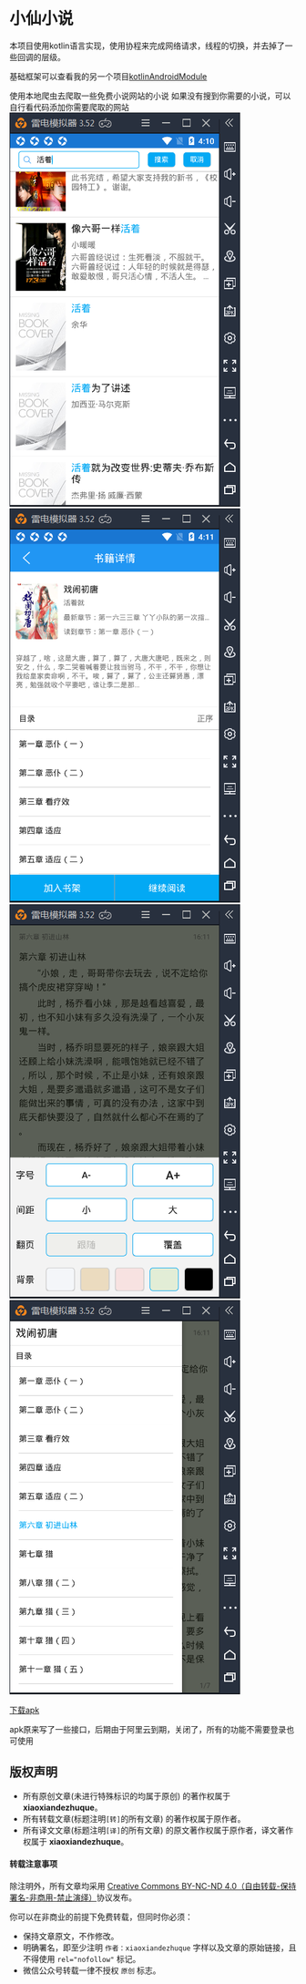 # 小仙小说
本项目使用kotlin语言实现，使用协程来完成网络请求，线程的切换，并去掉了一些回调的层级。

基础框架可以查看我的另一个项目[kotlinAndroidModule](https://github.com/xiaoxiandezhuque/kotlinAndroidModule)

使用本地爬虫去爬取一些免费小说网站的小说
如果没有搜到你需要的小说，可以自行看代码添加你需要爬取的网站
![1](/img/1.jpg)![2](/img/2.jpg)
![3](/img/3.jpg)![4](/img/4.jpg)

[下载apk](/app/release/xiaoxianmianfeixiaoshuo_v1.0.0.apk)

apk原来写了一些接口，后期由于阿里云到期，关闭了，所有的功能不需要登录也可使用

## 版权声明

* 所有原创文章(未进行特殊标识的均属于原创) 的著作权属于 **xiaoxiandezhuque**。
* 所有转载文章(标题注明`[转]`的所有文章) 的著作权属于原作者。
* 所有译文文章(标题注明`[译]`的所有文章) 的原文著作权属于原作者，译文著作权属于 **xiaoxiandezhuque**。

#### 转载注意事项

除注明外，所有文章均采用 [Creative Commons BY-NC-ND 4.0（自由转载-保持署名-非商用-禁止演绎）](http://creativecommons.org/licenses/by-nc-nd/4.0/deed.zh)协议发布。

你可以在非商业的前提下免费转载，但同时你必须：

* 保持文章原文，不作修改。
* 明确署名，即至少注明 `作者：xiaoxiandezhuque` 字样以及文章的原始链接，且不得使用 `rel="nofollow"` 标记。
* 微信公众号转载一律不授权 `原创` 标志。
